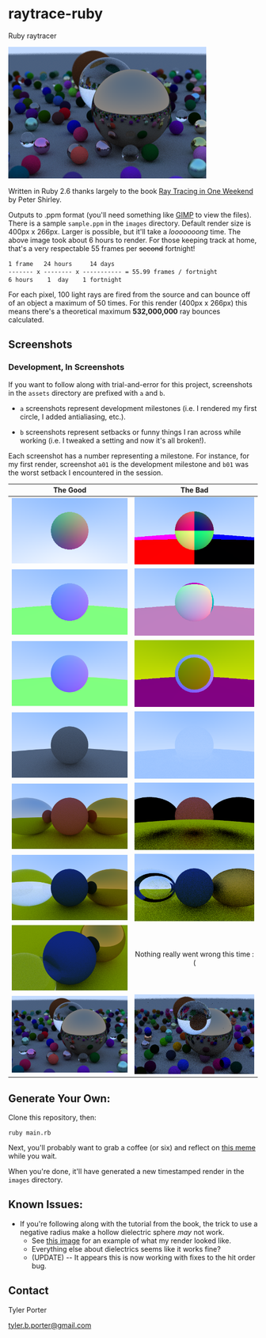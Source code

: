 # raytrace-ruby

Ruby raytracer

![Header](assets/a08_final.png)

Written in Ruby 2.6 thanks largely to the book [Ray Tracing in One Weekend](https://raytracing.github.io/books/RayTracingInOneWeekend.html) by Peter Shirley.

Outputs to .ppm format (you'll need something like [GIMP](https://www.gimp.org/) to view the files). There is a sample `sample.ppm` in the `images` directory. Default render size is 400px x 266px. Larger is possible, but it'll take a *looooooong* time. The above image took about 6 hours to render. For those keeping track at home, that's a very respectable 55 frames per ~~second~~ fortnight!

```
1 frame   24 hours     14 days 
------- x -------- x ----------- = 55.99 frames / fortnight
6 hours    1  day    1 fortnight
```

For each pixel, 100 light rays are fired from the source and can bounce off of an object a maximum of 50 times. For this render (400px x 266px) this means there's a theoretical maximum **532,000,000** ray bounces calculated.

## Screenshots

### Development, In Screenshots

If you want to follow along with trial-and-error for this project, screenshots in the `assets` directory are prefixed with `a` and `b`. 

* `a` screenshots represent development milestones (i.e. I rendered my first circle, I added antialiasing, etc.). 

* `b` screenshots represent setbacks or funny things I ran across while working (i.e. I tweaked a setting and now it's all broken!).

Each screenshot has a number representing a milestone. For instance, for my first render, screenshot `a01` is the development milestone and `b01` was the worst setback I encountered in the session.

The Good | The Bad
:-------:|:------:
![Surface Normals of a Sphere](assets/a01_surface_normals.png) | ![Rendering Color](assets/b01_color_mistakes.png)
![Rendering the World](assets/a02_world_rendering.png) | ![Rendering Color 2](assets/b02_color_mistakes2.png)
![Antialiasing](assets/a03_antialiased_100_per_px.png) | ![Antialiasing Error](assets/b03_antialiasing_error.png)
![Diffusion](assets/a04_diffusion.png) | ![Diffusion Error](assets/b04_washed_out_diffusion.png)
![Materials Differentiation](assets/a05_metal.png) | ![Materials Mistake](assets/b05_materials_rendering.png)
![Glass](assets/a06_dielectrics.png) | ![Black Hole](assets/b06_black_hole.png)
![Camera](assets/a07_camera.png) | Nothing really went wrong this time :(
![Final](assets/a08_final.png) | ![Out Of Order Rendering](assets/b08_out_of_order.png)

## Generate Your Own:

Clone this repository, then:

```shell
ruby main.rb
```

Next, you'll probably want to grab a coffee (or six) and reflect on [this meme](https://i.redd.it/9tu18n684z331.jpg) while you wait.

When you're done, it'll have generated a new timestamped render in the `images` directory.

## Known Issues:

- If you're following along with the tutorial from the book, the trick to use a negative radius make a hollow dielectric sphere *may* not work.
  - See [this image](assets/b06_black_hole.png) for an example of what my render looked like.
  - Everything else about dielectrics seems like it works fine?
  - (UPDATE) -- It appears this is now working with fixes to the hit order bug.

## Contact

Tyler Porter

tyler.b.porter@gmail.com
